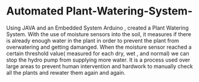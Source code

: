 # Automated Plant-Watering-System-
Using JAVA and an Embedded System Arduino , created a Plant Watering System. With the use of moisture sensors into the soil, it measures if there is already enough water in the plant in order to prevent the plant from overwatering and getting damanged. When the moisture sensor reached a certain threshold value( measured for each dry, wet , and normal) we can stop the hydro pump from supplying more water. It is a process used over large areas to prevent human intervention and hardwork to manually check all the plants and rewater them again and again.

